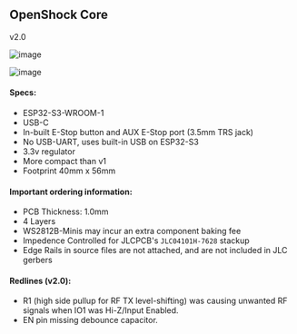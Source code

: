## OpenShock Core

v2.0

![image](https://github.com/nullstalgia/OpenShock-Hardware/assets/20761757/5d1454d3-cc5c-4eb4-9a53-95ad6c591f27)

![image](https://github.com/nullstalgia/OpenShock-Hardware/assets/20761757/1c5dca45-9f8a-4416-82b6-406104802f19)

#### Specs:
- ESP32-S3-WROOM-1
- USB-C
- In-built E-Stop button and AUX E-Stop port (3.5mm TRS jack)
- No USB-UART, uses built-in USB on ESP32-S3
- 3.3v regulator
- More compact than v1
- Footprint 40mm x 56mm

#### Important ordering information:
- PCB Thickness: 1.0mm
- 4 Layers
- WS2812B-Minis may incur an extra component baking fee
- Impedence Controlled for JLCPCB's `JLC04101H-7628` stackup
- Edge Rails in source files are not attached, and are not included in JLC gerbers

#### Redlines (v2.0):
- R1 (high side pullup for RF TX level-shifting) was causing unwanted RF signals when IO1 was Hi-Z/Input Enabled.
- EN pin missing debounce capacitor.